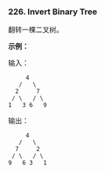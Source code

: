 ### 226. Invert Binary Tree

翻转一棵二叉树。

**示例：**

输入：

```
     4
   /   \
  2     7
 / \   / \
1   3 6   9
```

输出：

```
 	 4
   /   \
  7     2
 / \   / \
9   6 3   1
```

